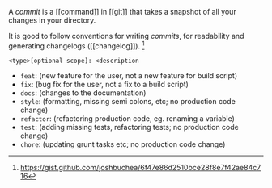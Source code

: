 A *commit* is a [[command]] in [[git]] that takes a snapshot of all your changes in your directory.

It is good to follow conventions for writing *commits*, for readability and generating changelogs ([[changelog]]). [^1]

`<type>[optional scope]: <description`

- `feat`: (new feature for the user, not a new feature for build script)
- `fix`: (bug fix for the user, not a fix to a build script)
- `docs`: (changes to the documentation)
- `style`: (formatting, missing semi colons, etc; no production code change)
- `refactor`: (refactoring production code, eg. renaming a variable)
- `test`: (adding missing tests, refactoring tests; no production code change)
- `chore`: (updating grunt tasks etc; no production code change)

[^1]: https://gist.github.com/joshbuchea/6f47e86d2510bce28f8e7f42ae84c716